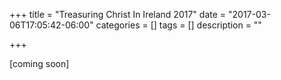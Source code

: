 +++
title = "Treasuring Christ In Ireland 2017"
date = "2017-03-06T17:05:42-06:00"
categories = []
tags = []
description = ""

+++

[coming soon]